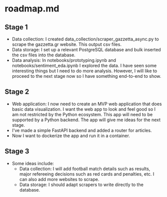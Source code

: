 # roadmap.md

## Stage 1
- Data collection: I created data_collection/scraper_gazzetta_async.py to scrape the gazzetta.gr website. This output csv files.
- Data storage: I set up a relevant PostgreSQL database and bulk inserted the csv files into the database.
- Data analysis: In notebooks/prototyping.ipynb and notebooks/sentiment_eda.ipynb I explored the data. I have seen some interesting things but I need to do more analysis. However, I will like to proceed to the next stage now so I have something end-to-end to show.

## Stage 2
- Web application: I now need to create an MVP web application that does basic data visualization. I want the web app to look and feel good so I am not restricted by the Python ecosystem. This app will need to be supported by a Python backend. The app will give me ideas for the next stage.
- I've made a simple FastAPI backend and added a router for articles.
- Now I want to dockerize the app and run it in a container.

## Stage 3
- Some ideas include:
  - Data collection: I will add football match details such as results, major refereeing decisions such as red cards and penalties, etc. I can also add more websites to scrape.
  - Data storage: I should adapt scrapers to write directly to the database.
